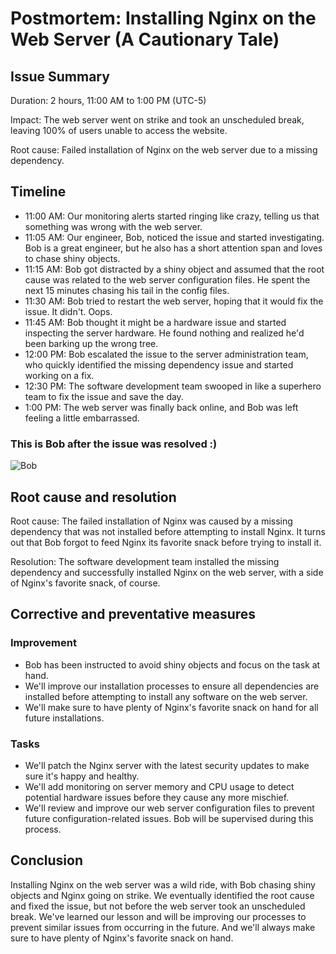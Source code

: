# Postmortem: Installing Nginx on the Web Server (A Cautionary Tale)

## Issue Summary

Duration: 2 hours, 11:00 AM to 1:00 PM (UTC-5)

Impact: The web server went on strike and took an unscheduled break, leaving 100% of users unable to access the website.

Root cause: Failed installation of Nginx on the web server due to a missing dependency.

## Timeline

- 11:00 AM: Our monitoring alerts started ringing like crazy, telling us that something was wrong with the web server.
- 11:05 AM: Our engineer, Bob, noticed the issue and started investigating. Bob is a great engineer, but he also has a short attention span and loves to chase shiny objects.
- 11:15 AM: Bob got distracted by a shiny object and assumed that the root cause was related to the web server configuration files. He spent the next 15 minutes chasing his tail in the config files.
- 11:30 AM: Bob tried to restart the web server, hoping that it would fix the issue. It didn't. Oops.
- 11:45 AM: Bob thought it might be a hardware issue and started inspecting the server hardware. He found nothing and realized he'd been barking up the wrong tree.
- 12:00 PM: Bob escalated the issue to the server administration team, who quickly identified the missing dependency issue and started working on a fix.
- 12:30 PM: The software development team swooped in like a superhero team to fix the issue and save the day.
- 1:00 PM: The web server was finally back online, and Bob was left feeling a little embarrassed.

### This is Bob after the issue was resolved :)
![Bob](https://encrypted-tbn0.gstatic.com/images?q=tbn:ANd9GcTmzsi6RWNZ4bQ1sftHI4s-SFRxjzpVcJpF1g&usqp=CAU)

## Root cause and resolution

Root cause: The failed installation of Nginx was caused by a missing dependency that was not installed before attempting to install Nginx. It turns out that Bob forgot to feed Nginx its favorite snack before trying to install it.

Resolution: The software development team installed the missing dependency and successfully installed Nginx on the web server, with a side of Nginx's favorite snack, of course.

## Corrective and preventative measures

### Improvement

- Bob has been instructed to avoid shiny objects and focus on the task at hand.
- We'll improve our installation processes to ensure all dependencies are installed before attempting to install any software on the web server.
- We'll make sure to have plenty of Nginx's favorite snack on hand for all future installations.

### Tasks

- We'll patch the Nginx server with the latest security updates to make sure it's happy and healthy.
- We'll add monitoring on server memory and CPU usage to detect potential hardware issues before they cause any more mischief.
- We'll review and improve our web server configuration files to prevent future configuration-related issues. Bob will be supervised during this process.

## Conclusion

Installing Nginx on the web server was a wild ride, with Bob chasing shiny objects and Nginx going on strike. We eventually identified the root cause and fixed the issue, but not before the web server took an unscheduled break. We've learned our lesson and will be improving our processes to prevent similar issues from occurring in the future. And we'll always make sure to have plenty of Nginx's favorite snack on hand.

